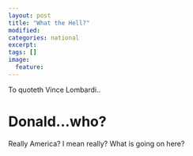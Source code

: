 ```yaml
---
layout: post
title: "What the Hell?"
modified:
categories: national
excerpt:
tags: []
image:
  feature:
---
```


To quoteth Vince Lombardi..



# Donald...who?

Really America? I mean really? What is going on here?


